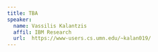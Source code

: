 ```yaml
---
title: TBA
speaker:
  name: Vassilis Kalantzis
  affil: IBM Research
  url:  https://www-users.cs.umn.edu/~kalan019/
---
```

